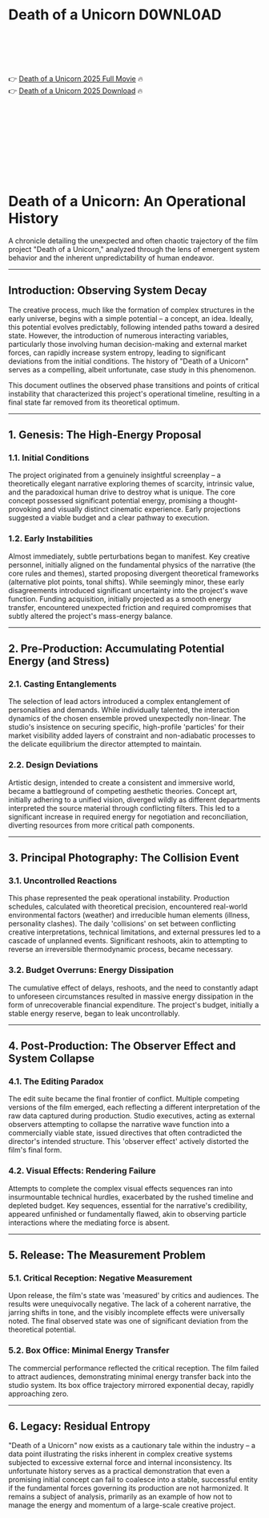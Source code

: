 # Death of a Unicorn D0WNL0AD

<br><br><br><br>


👉 <a href="https://Jack-gyousunlira1989.github.io/hflrukegro/">Death of a Unicorn 2025 Full Movie</a> 🔥
<br>
👉 <a href="https://Jack-gyousunlira1989.github.io/hflrukegro/">Death of a Unicorn 2025 Download</a> 🔥


<br><br><br><br><br><br><br><br>



# Death of a Unicorn: An Operational History

A chronicle detailing the unexpected and often chaotic trajectory of the film project "Death of a Unicorn," analyzed through the lens of emergent system behavior and the inherent unpredictability of human endeavor.

---

## Introduction: Observing System Decay

The creative process, much like the formation of complex structures in the early universe, begins with a simple potential – a concept, an idea. Ideally, this potential evolves predictably, following intended paths toward a desired state. However, the introduction of numerous interacting variables, particularly those involving human decision-making and external market forces, can rapidly increase system entropy, leading to significant deviations from the initial conditions. The history of "Death of a Unicorn" serves as a compelling, albeit unfortunate, case study in this phenomenon.

This document outlines the observed phase transitions and points of critical instability that characterized this project's operational timeline, resulting in a final state far removed from its theoretical optimum.

---

## 1. Genesis: The High-Energy Proposal

### 1.1. Initial Conditions

The project originated from a genuinely insightful screenplay – a theoretically elegant narrative exploring themes of scarcity, intrinsic value, and the paradoxical human drive to destroy what is unique. The core concept possessed significant potential energy, promising a thought-provoking and visually distinct cinematic experience. Early projections suggested a viable budget and a clear pathway to execution.

### 1.2. Early Instabilities

Almost immediately, subtle perturbations began to manifest. Key creative personnel, initially aligned on the fundamental physics of the narrative (the core rules and themes), started proposing divergent theoretical frameworks (alternative plot points, tonal shifts). While seemingly minor, these early disagreements introduced significant uncertainty into the project's wave function. Funding acquisition, initially projected as a smooth energy transfer, encountered unexpected friction and required compromises that subtly altered the project's mass-energy balance.

---

## 2. Pre-Production: Accumulating Potential Energy (and Stress)

### 2.1. Casting Entanglements

The selection of lead actors introduced a complex entanglement of personalities and demands. While individually talented, the interaction dynamics of the chosen ensemble proved unexpectedly non-linear. The studio's insistence on securing specific, high-profile 'particles' for their market visibility added layers of constraint and non-adiabatic processes to the delicate equilibrium the director attempted to maintain.

### 2.2. Design Deviations

Artistic design, intended to create a consistent and immersive world, became a battleground of competing aesthetic theories. Concept art, initially adhering to a unified vision, diverged wildly as different departments interpreted the source material through conflicting filters. This led to a significant increase in required energy for negotiation and reconciliation, diverting resources from more critical path components.

---

## 3. Principal Photography: The Collision Event

### 3.1. Uncontrolled Reactions

This phase represented the peak operational instability. Production schedules, calculated with theoretical precision, encountered real-world environmental factors (weather) and irreducible human elements (illness, personality clashes). The daily 'collisions' on set between conflicting creative interpretations, technical limitations, and external pressures led to a cascade of unplanned events. Significant reshoots, akin to attempting to reverse an irreversible thermodynamic process, became necessary.

### 3.2. Budget Overruns: Energy Dissipation

The cumulative effect of delays, reshoots, and the need to constantly adapt to unforeseen circumstances resulted in massive energy dissipation in the form of unrecoverable financial expenditure. The project's budget, initially a stable energy reserve, began to leak uncontrollably.

---

## 4. Post-Production: The Observer Effect and System Collapse

### 4.1. The Editing Paradox

The edit suite became the final frontier of conflict. Multiple competing versions of the film emerged, each reflecting a different interpretation of the raw data captured during production. Studio executives, acting as external observers attempting to collapse the narrative wave function into a commercially viable state, issued directives that often contradicted the director's intended structure. This 'observer effect' actively distorted the film's final form.

### 4.2. Visual Effects: Rendering Failure

Attempts to complete the complex visual effects sequences ran into insurmountable technical hurdles, exacerbated by the rushed timeline and depleted budget. Key sequences, essential for the narrative's credibility, appeared unfinished or fundamentally flawed, akin to observing particle interactions where the mediating force is absent.

---

## 5. Release: The Measurement Problem

### 5.1. Critical Reception: Negative Measurement

Upon release, the film's state was 'measured' by critics and audiences. The results were unequivocally negative. The lack of a coherent narrative, the jarring shifts in tone, and the visibly incomplete effects were universally noted. The final observed state was one of significant deviation from the theoretical potential.

### 5.2. Box Office: Minimal Energy Transfer

The commercial performance reflected the critical reception. The film failed to attract audiences, demonstrating minimal energy transfer back into the studio system. Its box office trajectory mirrored exponential decay, rapidly approaching zero.

---

## 6. Legacy: Residual Entropy

"Death of a Unicorn" now exists as a cautionary tale within the industry – a data point illustrating the risks inherent in complex creative systems subjected to excessive external force and internal inconsistency. Its unfortunate history serves as a practical demonstration that even a promising initial concept can fail to coalesce into a stable, successful entity if the fundamental forces governing its production are not harmonized. It remains a subject of analysis, primarily as an example of how not to manage the energy and momentum of a large-scale creative project.




